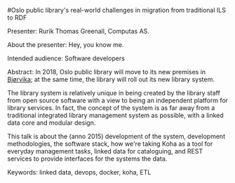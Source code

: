 #Oslo public library's real-world challenges in migration from traditional ILS to RDF

Presenter: Rurik Thomas Greenall, Computas AS.

About the presenter: Hey, you know me.

Intended audience: Software developers

Abstract: In 2018, Oslo public library will move to its new premises in [Bjørvika](http://blogg.deichman.no/nyedeichman/in-english/); at the same time, the library will roll out its new library system.

The library system is relatively unique in being created by the library staff from open source software with a view to being an independent platform for library services. In fact, the concept of the system is as far away from a traditional integrated library management system as possible, with a linked data core and modular design.

This talk is about the (anno 2015) development of the system, development methodologies, the software stack, how we're taking Koha as a tool for everyday management tasks, linked data for cataloguing, and REST services to provide interfaces for the systems the data.

Keywords: linked data, devops, docker, koha, ETL
